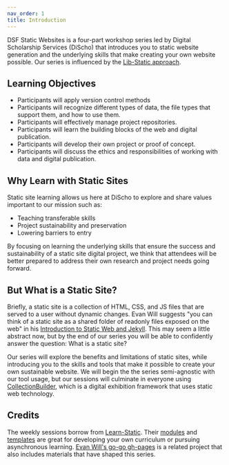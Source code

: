 ```yaml
---
nav_order: 1
title: Introduction
---
```


DSF Static Websites is a four-part workshop series led by Digital Scholarship Services (DiScho) that introduces you to static website generation and the underlying skills that make creating your own website possible. Our series is influenced by the [Lib-Static approach](https://lib-static.github.io/about/).

## Learning Objectives

- Participants will apply version control methods 
- Participants will recognize different types of data, the file types that support them, and how to use them.
- Participants will effectively manage project repositories.
- Participants will learn the building blocks of the web and digital publication.
- Participants will develop their own project or proof of concept.
- Participants will discuss the ethics and responsibilities of working with data and digital publication.

## Why Learn with Static Sites

Static site learning allows us here at DiScho to explore and share values important to our mission such as:

- Teaching transferable skills
- Project sustainability and preservation
- Lowering barriers to entry

By focusing on learning the underlying skills that ensure the success and sustainability of a static site digital project, we think that attendees will be better prepared to address their own research and project needs going forward.

## But What is a Static Site?

Briefly, a static site is a collection of HTML, CSS, and JS files that are served to a user without dynamic changes. Evan Will suggests "you can think of a static site as a shared folder of readonly files exposed on the web" in his [Introduction to Static Web and Jekyll](https://evanwill.github.io/go-go-ghpages-b/content/2-jekyll.html). This may seem a little abstract now, but by the end of our series you will be able to confidently answer the question: What is a static site? 

Our series will explore the benefits and limitations of static sites, while introducing you to the skills and tools that make it possible to create your own sustainable website. We will begin the the series semi-agnostic with our tool usage, but our sessions will culminate in everyone using [CollectionBuilder](https://collectionbuilder.github.io/), which is a digital exhibition framework that uses static web technology.

## Credits

The weekly sessions borrow from [Learn-Static](https://learn-static.github.io/). Their [modules](https://learn-static.github.io/modules/) and [templates](https://learn-static.github.io/templates/) are great for developing your own curriculum or pursuing asynchronous learning. [Evan Will's go-go gh-pages](https://evanwill.github.io/go-go-ghpages-b/) is a related project that also includes materials that have shaped this series.